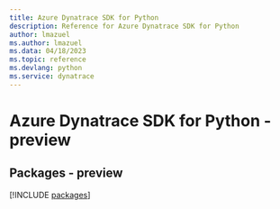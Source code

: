 ```yaml
---
title: Azure Dynatrace SDK for Python
description: Reference for Azure Dynatrace SDK for Python
author: lmazuel
ms.author: lmazuel
ms.data: 04/18/2023
ms.topic: reference
ms.devlang: python
ms.service: dynatrace
---
```

# Azure Dynatrace SDK for Python - preview
## Packages - preview
[!INCLUDE [packages](dynatrace-index.md)]